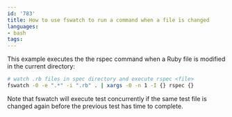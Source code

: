 ```yaml
---
id: '783'
title: How to use fswatch to run a command when a file is changed
languages:
- bash
tags:
---
```

This example executes the the rspec command when a Ruby file is modified in the current directory:
```bash
# watch .rb files in spec directory and execute rspec <file>
fswatch -0 -e ".*" -i ".rb" . | xargs -0 -n 1 -I {} rspec {}
```

Note that fswatch will execute test concurrently if the same test file is changed again before the previous test has time to complete.
